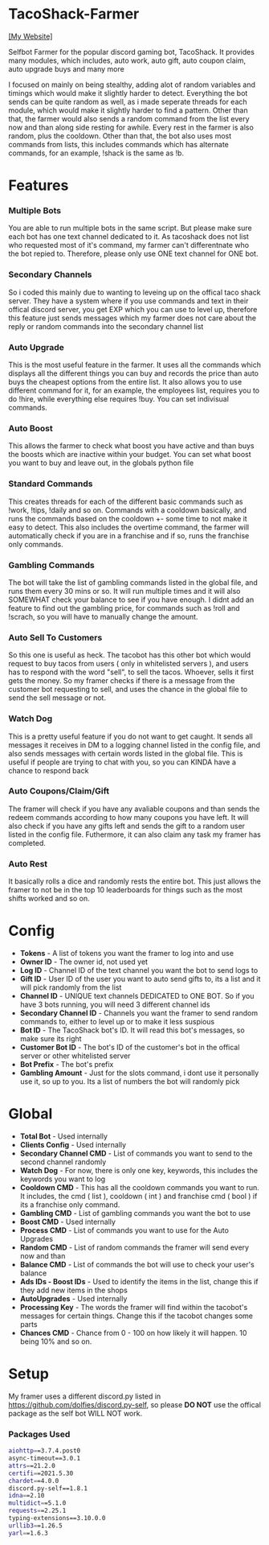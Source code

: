 # TacoShack-Farmer
[[My Website]](https://mitsuzi.xyz/)

Selfbot Farmer  for the popular discord gaming bot, TacoShack. It provides many modules, which includes, auto work, auto gift, auto coupon claim, auto upgrade buys and many more

I focused on mainly on being stealthy, adding alot of random variables and timings which would make it slightly harder to detect. Everything the bot sends can be quite random as well, as i made seperate threads for each module, which would make it slightly harder to find a pattern. Other than that, the farmer would also sends a random command from the list every now and than along side resting for awhile. Every rest in the farmer is also random, plus the cooldown. Other than that, the bot also uses most commands from lists, this includes commands which has alternate commands, for an example, !shack is the same as !b.

# Features

### Multiple Bots

You are able to run multiple bots in the same script. But please make sure each bot has one text channel dedicated to it. As tacoshack does not list who requested most of it's command, my farmer can't differentnate who the bot repied to. Therefore, please only use ONE text channel for ONE bot. 


### Secondary Channels

So i coded this mainly due to wanting to leveing up on the offical taco shack server. They have a system where if you use commands and text in their offical discord server, you get EXP which you can use to level up, therefore this feature just sends messages which my farmer does not care about the reply or random commands into the secondary channel list


### Auto Upgrade

This is the most useful feature in the farmer. It uses all the commands which displays all the different things you can buy and records the price than auto buys the cheapest options from the entire list. It also allows you to use different command for it, for an example, the employees list, requires you to do !hire, while everything else requires !buy. You can set indivisual commands.


### Auto Boost

This allows the farmer to check what boost you have active and than buys the boosts which are inactive within your budget. You can set what boost you want to buy and leave out, in the globals python file


### Standard Commands

This creates threads for each of the different basic commands such as !work, !tips, !daily and so on. Commands with a cooldown basically, and runs the commands based on the cooldown +- some time to not make it easy to detect. This also includes the overtime command, the farmer will automatically check if you are in a franchise and if so, runs the franchise only commands.


### Gambling Commands

The bot will take the list of gambling commands listed in the global file, and runs them every 30 mins or so. It will run multiple times and it will also SOMEWHAT check your balance to see if you have enough. I didnt add an feature to find out the gambling price, for commands such as !roll and !scrach, so you will have to manually change the amount.


### Auto Sell To Customers

So this one is useful as heck. The tacobot has this other bot which would request to buy tacos from users ( only in whitelisted servers ), and users has to respond with the word "sell", to sell the tacos. Whoever, sells it first gets the money. So my framer checks if there is a message from the customer bot requesting to sell, and uses the chance in the global file to send the sell message or not. 


### Watch Dog

This is a pretty useful feature if you do not want to get caught. It sends all messages it receives in DM to a logging channel listed in the config file, and also sends messages with certain words listed in the global file. This is useful if people are trying to chat with you, so you can KINDA have a chance to respond back


### Auto Coupons/Claim/Gift

The framer will check if you have any avaliable coupons and than sends the redeem commands according to how many coupons you have left. It will also check if you have any gifts left and sends the gift to a random user listed in the config file. Futhermore, it can also claim any task my framer has completed.


### Auto Rest

It basically rolls a dice and randomly rests the entire bot. This just allows the framer to not be in the top 10 leaderboards for things such as the most shifts worked and so on. 


# Config
- **Tokens** - A list of tokens you want the framer to log into and use
- **Owner ID** - The owner id, not used yet
- **Log ID** - Channel ID of the text channel you want the bot to send logs to
- **Gift ID** - User ID of the user you want to auto send gifts to, its a list and it will pick randomly from the list
- **Channel ID** - UNIQUE text channels DEDICATED to ONE BOT. So if you have 3 bots running, you will need 3 different channel ids
- **Secondary Channel ID** - Channels you want the framer to send random commands to, either to level up or to make it less suspious
- **Bot ID** - The TacoShack bot's ID. It will read this bot's messages, so make sure its right
- **Customer Bot ID** - The bot's ID of the customer's bot in the offical server or other whitelisted server
- **Bot Prefix** - The bot's prefix
- **Gambling Amount** - Just for the slots command, i dont use it personally use it, so up to you. Its a list of numbers the bot will randomly pick

# Global
- **Total Bot** - Used internally
- **Clients Config** - Used internally
- **Secondary Channel CMD** - List of commands you want to send to the second channel randomly
- **Watch Dog** - For now, there is only one key, keywords, this includes the keywords you want to log
- **Cooldown CMD** - This has all the cooldown commands you want to run. It includes, the cmd ( list ), cooldown ( int ) and franchise cmd ( bool ) if its a franchise only command.
- **Gambling CMD** - List of gambling commands you want the bot to use
- **Boost CMD** - Used internally
- **Process CMD** - List of commands you want to use for the Auto Upgrades
- **Random CMD** - List of random commands the framer will send every now and than
- **Balance CMD** - List of commands the bot will use to check your user's balance
- **Ads IDs - Boost IDs** - Used to identify the items in the list, change this if they add new items in the shops
- **AutoUpgrades** - Used internally
- **Processing Key** - The words the framer will find within the tacobot's messages for certain things. Change this if the tacobot changes some parts
- **Chances CMD** - Chance from 0 - 100 on how likely it will happen. 10 being 10% and so on.

# Setup

My framer uses a different discord.py listed in https://github.com/dolfies/discord.py-self, so please **DO NOT** use the offical package as the self bot WILL NOT work.

### Packages Used
```sh
aiohttp==3.7.4.post0
async-timeout==3.0.1
attrs==21.2.0
certifi==2021.5.30
chardet==4.0.0
discord.py-self==1.8.1
idna==2.10
multidict==5.1.0
requests==2.25.1
typing-extensions==3.10.0.0
urllib3==1.26.5
yarl==1.6.3
```

